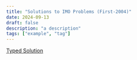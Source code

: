 ```yaml
---
title: "Solutions to IMO Problems (First-2004)"
date: 2024-09-13
draft: false
description: "a description"
tags: ["example", "tag"]
---
```

[Typed Solution](2000_IMO_P2.pdf)